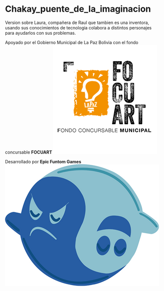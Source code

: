 # Chakay_puente_de_la_imaginacion
Version sobre Laura, compañera de Raul que tambien es una inventora, usando sus conocimientos de tecnologia colabora a distintos personajes para ayudarlos con sus problemas.

Apoyado por el Gobierno Municipal de La Paz Bolivia con el fondo concursable **FOCUART**
![Apoyado por el FOCUART](https://github.com/mfrade13/Chakay_puente_de_la_imaginacion/blob/master/Invent/src/assets/images/focuart.png)

Desarrollado por **Epic Funtom Games**
![Apoyado por Epic Funtom Games](https://github.com/mfrade13/Chakay_puente_de_la_imaginacion/blob/master/Invent/src/assets/images/logo.jpg)


